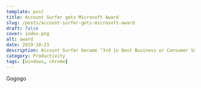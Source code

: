 ```yaml
---
template: post
title: Account Surfer gets Microsoft Award
slug: /posts/account-surfer-gets-microsoft-award
draft: false
cover: index.png
alt: award
date: 2019-10-23
description: Account Surfer became "3rd in Best Business or Consumer Value" at Microsoft 365 app award
category: Productivity
tags: [windows, chrome]
---
```


Gogogo
